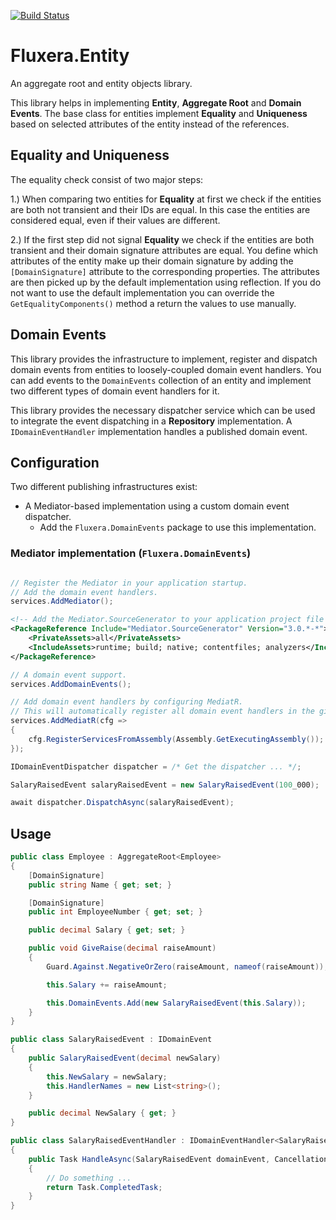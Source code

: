 [![Build Status](https://dev.azure.com/fluxera/Foundation/_apis/build/status/GitHub/fluxera.Fluxera.Entity?branchName=main&stageName=BuildAndTest)](https://dev.azure.com/fluxera/Foundation/_build/latest?definitionId=86&branchName=main)

# Fluxera.Entity 
An aggregate root and entity objects library.

This library helps in implementing **Entity**, **Aggregate Root**  and **Domain Events**.
The base class for entities implement **Equality** and **Uniqueness** based on selected 
attributes of the entity instead of the references. 

## Equality and Uniqueness

The equality check consist of two major steps:

1.) When comparing two entities for **Equality** at first we check if the entities are both not
transient and their IDs are equal. In this case the entities are considered equal, even if
their values are different.

2.) If the first step did not signal **Equality** we check if the entities are both transient
and their domain signature attributes are equal. You define which attributes of the entity make 
up their domain signature by adding the ```[DomainSignature]``` attribute to the corresponding 
properties. The attributes are then picked up by the default implementation using reflection.
If you do not want to use the default implementation you can override the ```GetEqualityComponents()```
method a return the values to use manually.

## Domain Events

This library provides the infrastructure to implement, register and dispatch domain events from
entities to loosely-coupled domain event handlers. You can add events to the ```DomainEvents```
collection of an entity and implement two different types of domain event handlers for it.

This library provides the necessary dispatcher service which can be used to integrate the event
dispatching in a **Repository** implementation. A ```IDomainEventHandler``` implementation handles 
a published domain event.


## Configuration

Two different publishing infrastructures exist:

- A Mediator-based implementation using a custom domain event dispatcher.
    - Add the ```Fluxera.DomainEvents``` package to use this implementation.

### Mediator implementation (```Fluxera.DomainEvents```)

```C#

// Register the Mediator in your application startup.
// Add the domain event handlers.
services.AddMediator();
```

```xml
<!-- Add the Mediator.SourceGenerator to your application project file -->
<PackageReference Include="Mediator.SourceGenerator" Version="3.0.*-*">
    <PrivateAssets>all</PrivateAssets>
    <IncludeAssets>runtime; build; native; contentfiles; analyzers</IncludeAssets>
</PackageReference>
```

```C#
// A domain event support.
services.AddDomainEvents();

// Add domain event handlers by configuring MediatR.
// This will automatically register all domain event handlers in the given assembly.
services.AddMediatR(cfg =>
{
	cfg.RegisterServicesFromAssembly(Assembly.GetExecutingAssembly());
});

IDomainEventDispatcher dispatcher = /* Get the dispatcher ... */;

SalaryRaisedEvent salaryRaisedEvent = new SalaryRaisedEvent(100_000);

await dispatcher.DispatchAsync(salaryRaisedEvent);
```

## Usage

```C#
public class Employee : AggregateRoot<Employee>
{
	[DomainSignature]
	public string Name { get; set; }

	[DomainSignature]
	public int EmployeeNumber { get; set; }

	public decimal Salary { get; set; }

	public void GiveRaise(decimal raiseAmount)
	{
		Guard.Against.NegativeOrZero(raiseAmount, nameof(raiseAmount));

		this.Salary += raiseAmount;

		this.DomainEvents.Add(new SalaryRaisedEvent(this.Salary));
	}
}
```

```C#
public class SalaryRaisedEvent : IDomainEvent
{
	public SalaryRaisedEvent(decimal newSalary)
	{
		this.NewSalary = newSalary;
		this.HandlerNames = new List<string>();
	}

	public decimal NewSalary { get; }
}
```

```C#
public class SalaryRaisedEventHandler : IDomainEventHandler<SalaryRaisedEvent>
{
	public Task HandleAsync(SalaryRaisedEvent domainEvent, CancellationToken cancellationToken = default)
	{
		// Do something ...
		return Task.CompletedTask;
	}
}
```
